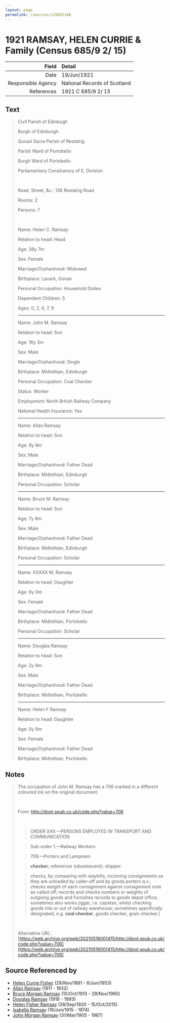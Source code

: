 ```yaml
---
layout: page
permalink: /sources/s29852146
---
```


# 1921 RAMSAY, HELEN CURRIE & Family (Census 685/9 2/ 15)

Field | Detail
---:|:---
Date | 19/Jun/1921
Responsible Agency | National Records of Scotland
References | 1921 C 685/9 2/ 15

## Text

> Civil Parish of Edinbugh
>
> Burgh of Edinburgh
>
> Quoad Sacra Parish of Restalrig
>
> Parish Ward of Portobello
>
> Burgh Ward of Portobello
>
> Parliamentary Consituency of E. Division
>
> <br/>
>
> Road, Street, &c.: 136 Restalrig Road
>
> Rooms: 2
>
> Persons: 7
>
> <br/>
>
> Name: Helen C. Ramsay
>
> Relation to head: Head
>
> Age: 39y 7m
>
> Sex: Female
>
> Marriage/Orphanhood: Widowed
>
> Birthplace: Lanark, Govan
>
> Personal Occupation: Household Duties
>
> Dependent Children: 5
>
> Ages: 0, 2, 6, 7, 9
>
> ---
>
> Name: John M. Ramsay
>
> Relation to head: Son
>
> Age: 16y 3m
>
> Sex: Male
>
> Marriage/Orphanhood: Single
>
> Birthplace: Midlothian, Edinburgh
>
> Personal Occupation: Coal Checker
>
> Status: Worker
>
> Employment: North British Railway Company
>
> National Health Insurance: Yes
>
> ---
>
> Name: Allan Ramsay
>
> Relation to head: Son
>
> Age: 9y 8m
>
> Sex: Male
>
> Marriage/Orphanhood: Father Dead
>
> Birthplace: Midlothian, Edinburgh
>
> Personal Occupation: Scholar
>
> ---
>
> Name: Bruce M. Ramsay
>
> Relation to head: Son
>
> Age: 7y 8m
>
> Sex: Male
>
> Marriage/Orphanhood: Father Dead
>
> Birthplace: Midlothian, Edinburgh
>
> Personal Occupation: Scholar
>
> ---
>
> Name: XXXXX M. Ramsay
>
> Relation to head: Daughter
>
> Age: 6y 0m
>
> Sex: Female
>
> Marriage/Orphanhood: Father Dead
>
> Birthplace: Midlothian, Portobello
>
> Personal Occupation: Scholar
>
> ---
>
> Name: Douglas Ramsay
>
> Relation to head: Son
>
> Age: 2y 9m
>
> Sex: Male
>
> Marriage/Orphanhood: Father Dead
>
> Birthplace: Midlothian, Portobello
>
> ---
>
> Name: Helen F Ramsay
>
> Relation to head: Daughter
>
> Age: 0y 9m
>
> Sex: Female
>
> Marriage/Orphanhood: Father Dead
>
> Birthplace: Midlothian, Portobello
>

## Notes

> The occupation of John M. Ramsay has a 706 marked in a different coloured ink on the original document.
>
> <br/>
>
> From: http://doot.spub.co.uk/code.php?value=706
>
> <br/>
>
> > ORDER XXII.—PERSONS EMPLOYED IN TRANSPORT AND COMMUNICATION
>
> > Sub-order 1.—Railway Workers
>
> > 706.—Porters and Lampmen
>
> > 
>
> > **checker**; referencer (obsolescent); shipper:
>
> > checks, by comparing with waybills, incoming consignments as they are unloaded by caller-off and by goods porters q.v.; checks weight of each consignment against consignment note as called off; records and checks numbers or weights of outgoing goods and furnishes records to goods depot office; sometimes also works jigger, i.e. capstan, whilst checking goods into or out of railway warehouse; sometimes specifically designated, e.g. **coal checker**, goods checker, grain checker.|
>
> <br/>
>
> Alternative URL: [https://web.archive.org/web/20210516001415/http://doot.spub.co.uk/code.php?value=706](https://web.archive.org/web/20210516001415/http://doot.spub.co.uk/code.php?value=706)
>


## Source Referenced by

* [Helen Currie Fisher](../people/@18426904@-helen-currie-fisher-b1881-11-29-d1953-6-6.md) (29/Nov/1881 - 6/Jun/1953)
* [Allan Ramsay](../people/@62219744@-allan-ramsay-b1911-d1932.md) (1911 - 1932)
* [Bruce Morgan Ramsay](../people/@49046148@-bruce-morgan-ramsay-b1913-10-10-d1965-11-29.md) (10/Oct/1913 - 29/Nov/1965)
* [Douglas Ramsay](../people/@12977578@-douglas-ramsay-b1918-d1993.md) (1918 - 1993)
* [Helen Fisher Ramsay](../people/@34267190@-helen-fisher-ramsay-b1920-9-28-d2015-10-15.md) (28/Sep/1920 - 15/Oct/2015)
* [Isabella Ramsay](../people/@80504300@-isabella-ramsay-b1915-6-16-d1974.md) (16/Jun/1915 - 1974)
* [John Morgan Ramsay](../people/@55070438@-john-morgan-ramsay-b1905-3-31-d1967.md) (31/Mar/1905 - 1967)
